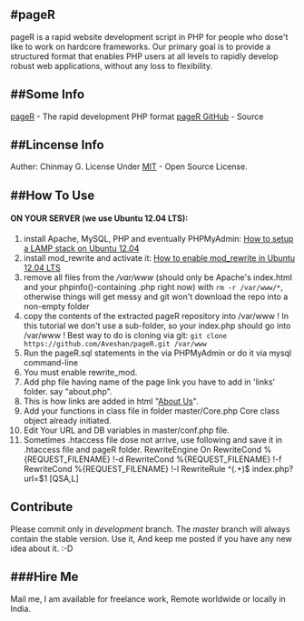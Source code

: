 #pageR
----------------------

pageR is a rapid website development script in PHP for people who dose't like to work on hardcore frameworks.
Our primary goal is to provide a structured format that enables PHP users at all levels to rapidly develop robust web applications, without any loss to flexibility.

##Some Info
----------------------------

[pageR](http://www.aveshan.com) - The rapid development PHP format
[pageR GitHub](https://github.com/Aveshan/pageR) - Source

##Lincense Info
---------------------------------

Auther: Chinmay G.
License Under [MIT](http://opensource.org/licenses/MIT) - Open Source License.


##How To Use
---------------------------

#### ON YOUR SERVER (we use Ubuntu 12.04 LTS):

1. install Apache, MySQL, PHP and eventually PHPMyAdmin: [How to setup a LAMP stack on Ubuntu 12.04](http://www.dev-metal.com/setup-basic-lamp-stack-linux-apache-mysql-php-ubuntu-12-04/)
2. install mod_rewrite and activate it: [How to enable mod_rewrite in Ubuntu 12.04 LTS](http://www.dev-metal.com/enable-mod_rewrite-ubuntu-12-04-lts/)
3. remove all files from the */var/www* (should only be Apache's index.html and your phpinfo()-containing .php right now) with `rm -r /var/www/*`,
otherwise things will get messy and git won't download the repo into a non-empty folder
4. copy the contents of the extracted pageR repository into /var/www ! In this tutorial we don't use a sub-folder,  so your index.php should go into /var/www !
Best way to do is cloning via git: `git clone https://github.com/Aveshan/pageR.git /var/www`
5. Run the pageR.sql statements in the via PHPMyAdmin or do it via mysql command-line
5. You must enable rewrite_mod.
7. Add php file having name of the page link you have to add in 'links' folder. say "about.php".
8. This is how links are added in html "<a href='<?php ech0 URL;?>/about'>About Us</a>".
9. Add your functions in class file in folder master/Core.php Core class object already initiated.
10. Edit Your URL and DB variables in master/conf.php file.
11. Sometimes .htaccess file dose not arrive, use following and save it in .htaccess file and pageR folder.
RewriteEngine On
RewriteCond %{REQUEST_FILENAME} !-d
RewriteCond %{REQUEST_FILENAME} !-f
RewriteCond %{REQUEST_FILENAME} !-l
RewriteRule ^(.+)$ index.php?url=$1 [QSA,L]

## Contribute

Please commit only in *development* branch. The *master* branch will always contain the stable version.
Use it, And keep me posted if you have any new idea about it. :-D

###Hire Me
---------------------------
Mail me, I am available for freelance work, Remote worldwide or locally in India.